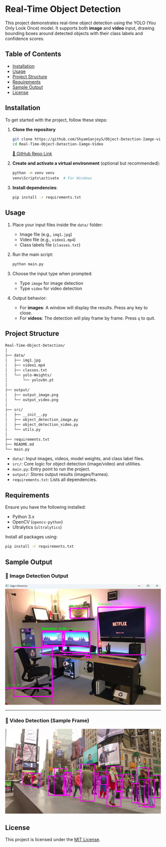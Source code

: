 # Real-Time Object Detection

This project demonstrates real-time object detection using the YOLO (You Only Look Once) model. It supports both **image** and **video** input, drawing bounding boxes around detected objects with their class labels and confidence scores.

## Table of Contents

- [Installation](#installation)
- [Usage](#usage)
- [Project Structure](#project-structure)
- [Requirements](#requirements)
- [Sample Output](#sample-output)
- [License](#license)

## Installation

To get started with the project, follow these steps:

1. **Clone the repository**

   ```bash
   git clone https://github.com/ShyamSanjeyS/Object-Detection-Iamge-video.git
   cd Real-Time-Object-Detection-Iamge-Video
   ```

   [🔗 GitHub Repo Link](https://github.com/ShyamSanjeyS/Object-Detection-Image_video/)

2. **Create and activate a virtual environment** (optional but recommended):

   ```bash
   python -m venv venv
   venv\Scripts\activate  # For Windows
   ```

3. **Install dependencies**:

   ```bash
   pip install -r requirements.txt
   ```

## Usage

1. Place your input files inside the `data/` folder:
   - Image file (e.g., `img1.jpg`)
   - Video file (e.g., `video1.mp4`)
   - Class labels file (`classes.txt`)

2. Run the main script:

   ```bash
   python main.py
   ```

3. Choose the input type when prompted:
   - Type `image` for image detection
   - Type `video` for video detection

4. Output behavior:
   - For **images**: A window will display the results. Press any key to close.
   - For **videos**: The detection will play frame by frame. Press `q` to quit.

## Project Structure

```
Real-Time-Object-Detection/
│
├── data/
│   ├── img1.jpg
│   ├── video1.mp4
│   ├── classes.txt
│   └── yolo-Weights/
│       └── yolov8n.pt
│
├── output/
│   ├── output_image.png
│   └── output_video.png
│
├── src/
│   ├── __init__.py
│   ├── object_detection_image.py
│   ├── object_detection_video.py
│   └── utils.py
│
├── requirements.txt
├── README.md
└── main.py
```

- `data/`: Input images, videos, model weights, and class label files.
- `src/`: Core logic for object detection (image/video) and utilities.
- `main.py`: Entry point to run the project.
- `output/`: Stores output results (images/frames).
- `requirements.txt`: Lists all dependencies.

## Requirements

Ensure you have the following installed:

- Python 3.x
- OpenCV (`opencv-python`)
- Ultralytics (`ultralytics`)

Install all packages using:

```bash
pip install -r requirements.txt
```

## Sample Output

### 🔹 Image Detection Output

![Image Detection Output](output/output_image.png)

---

### 🔹 Video Detection (Sample Frame)

![Video Detection Frame](output/output_video.png)

## License

This project is licensed under the [MIT License](LICENSE).
